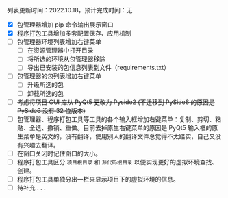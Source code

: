 列表更新时间：2022.10.18，预计完成时间：无

- [x] 包管理器增加 pip 命令输出展示窗口
- [x] 程序打包工具增加多套配置保存、应用机制
- [ ] 包管理器环境列表增加右键菜单
  - [ ] 在资源管理器中打开目录
  - [ ] 将所选的环境从包管理器移除
  - [ ] 导出已安装的包信息列表到文件（requirements.txt）
- [ ] 包管理器的包列表增加右键菜单
  - [ ] 升级所选的包
  - [ ] 卸载所选的包
- [ ] ~~考虑将项目 GUI 库从 PyQt5 更改为 Pyside2 (不迁移到 PySide6 的原因是 PySide6 没有 32 位版本)~~
- [ ] 包管理器、程序打包工具等工具的各个输入框增加右键菜单：复制、剪切、粘贴、全选、撤销、重做。目前去掉原生右键菜单的原因是 PyQt5 输入框的原生菜单是英文的，没有翻译，使用别人的翻译文件总觉得不太踏实，自己又没有兴趣去翻译。
- [ ] 在窗口关闭时记住窗口的大小。
- [ ] 程序打包工具区分 `项目根目录` 和 `源代码根目录` 以便实现更好的虚拟环境查找、创建。
- [ ] 程序打包工具单独分出一栏来显示项目下的虚拟环境的信息。
- [ ] 待补充 . . .
